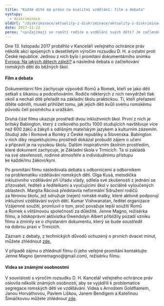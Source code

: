 ```yaml
---
title: "Každé dítě má právo na kvalitní vzdělání: film a debata"
vystupy:
  - diskriminace
oldUrl: "/diskriminace/aktuality-z-diskriminace/aktuality-z-diskriminace-2017/kazde-dite-ma-pravo-na-kvalitni-vzdelani-film-a-debata/"
date: 2017-11-22
perex: "<p>Zajímají se romští rodiče o vzdělání svých dětí? Je začlenění romských dětí do běžných škol reálné? Jak se inkluze týká romských žáků a žákyň a jak se proinkluzivní principy rozvíjí v sociálně vyloučených lokalitách? S čím se romské děti setkávají? Čemu musí čelit jejich rodiče?</p>"
---
```


<!-- imported from the old website -->

<p>Dne 13. listopadu 2017 proběhlo v Kanceláři veřejného ochránce práv několik akcí spojených s desetiletým výročím rozsudku D. H. a ostatní proti České republice. Jednou z nich bylo i promítání dokumentárního snímku <a href="https://whichchildrenmatter.org/cs/" target="_blank">Evropa: Na jakých dětech záleží?</a> a následná debata o začleňování romských dětí do běžných škol.</p> <h4>Film a debata</h4> <p>Dokumentární film zachycuje výpovědi Romů a Romek, kteří se jako děti setkali s šikanou a podceňováním. Rodiče některých z nich nevydrželi tlak okolí a nechali dítě přeřadit na základní školu praktickou. Ti, kteří přeřazení dítěte odmítli, museli přihlížet tomu, jak jejich děti kvůli svému romskému původu čelí posměchu a urážkám.</p> <p>Druhá část filmu ukazuje prostředí dvou inkluzivních škol. První z nich je britský Babington, který z celkového počtu 1000 studujících navštěvuje více než 600 žáků a žákyň s odlišným mateřským jazykem a kulturním zázemím. Studují zde i Romové a Romky z České republiky a Slovenska. Babington v nich díky respektujícímu prostředí dokázal probudit zájem o učení a připravit je na vysokou školu. Dalším inspirativním školním prostředím, které dokument zachycuje, je Základní škola v Trmicích. Ta si zakládá na své otevřenosti, rodinné atmosféře a individuálnímu přístupu ke každé/mu žákovi/kyni. </p> <p>Po promítání filmu následovala debata s odbornicemi a odborníkem na problematiku vzdělávání romských dětí. Olga Kusá, metodička inkluzivního vzdělávání při Úřadu vlády, sdílela své zkušenosti z jednání se zřizovateli, řediteli a ředitelkami a vyučujícími škol v sociálně vyloučených oblastech. Margita Rácová představila neformální Sdružení rodičů za férovou školu, jež sdružuje (nejen) romské matky, které aktivně podporují inkluzivní vzdělávání svých dětí. Kumar Vishwanatan, ředitel organizace Vzájemné soužití, promluvil o tom, proč považuje lepší soužití Romů a Romek s většinovou společností za důležité. Jenne Magno, režisérka filmu, a lidskoprávní aktivistka Gwendolyn Albert přiblížily pozadí vzniku filmu a zmínily se o chystaném dokumentu, který se bude soustředit na dobrou praxi v Trmicích. </p> <p>Záznam z debaty, z technických důvodů ochuzený o prvních dvacet minut, můžete zhlédnout <a href="https://youtu.be/mHFBnSeDVjg" target="_blank">zde.</a></p> <p>V případě zájmu o zhlédnutí filmu či jeho veřejné promítání kontaktujte Jenne Magno (jennemagno@gmail.com), režisérku filmu. </p> <h4>Videa se známými osobnostmi</h4> <p>V souvislosti s výročím rozsudku D. H. Kancelář veřejného ochránce práv oslovila několik známých osobností, aby se vyjádřili k problematice segregace romských dětí ve vzdělávání. Videa s Arnoštem Goldflamem, Janou Horváthovou, Pavlem Liškou, Janem Bendigem a Kateřinou Šimáčkovou můžete zhlédnout <a href="https://www.youtube.com/playlist?list=PLWNv_IxgJdEJ64KhRm-7zd4uRIv7fAudT" target="_blank">zde</a>.</p>
